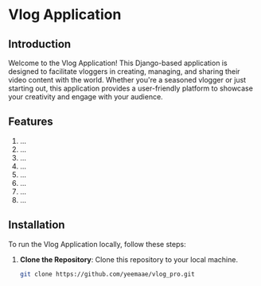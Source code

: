 # Vlog Application

## Introduction
Welcome to the Vlog Application! This Django-based application is designed to facilitate vloggers in creating, managing, and sharing their video content with the world. Whether you're a seasoned vlogger or just starting out, this application provides a user-friendly platform to showcase your creativity and engage with your audience.

## Features
1. ...
2. ...
3. ...
4. ...
5. ...
6. ...
7. ...
8. ...

## Installation
To run the Vlog Application locally, follow these steps:

1. **Clone the Repository**: Clone this repository to your local machine.
   ```bash
   git clone https://github.com/yeemaae/vlog_pro.git

